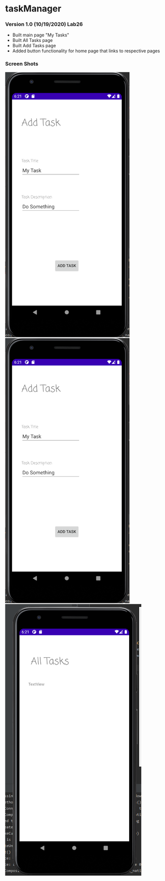 # taskManager

### Version 1.0 (10/19/2020) Lab26

- Built main page "My Tasks"
- Built All Tasks page
- Built Add Tasks page
- Added button functionality for home page that links to respective pages

### Screen Shots

![mytasks](screenshots/addTaskscreen.PNG)
![addtasks](screenshots/addTaskscreen.png)
![alltasks](screenshots/alltasksScreen.png)
